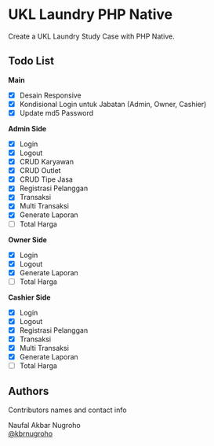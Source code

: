 # UKL Laundry PHP Native

Create a UKL Laundry Study Case with PHP Native.

## Todo List

**Main**

- [x] Desain Responsive
- [x] Kondisional Login untuk Jabatan (Admin, Owner, Cashier)
- [x] Update md5 Password

**Admin Side**

- [x] Login 
- [x] Logout
- [x] CRUD Karyawan 
- [x] CRUD Outlet 
- [x] CRUD Tipe Jasa 
- [x] Registrasi Pelanggan 
- [x] Transaksi
- [x] Multi Transaksi
- [x] Generate Laporan
- [ ] Total Harga

**Owner Side**

- [x] Login 
- [x] Logout
- [x] Generate Laporan
- [ ] Total Harga

**Cashier Side**

- [x] Login 
- [x] Logout
- [x] Registrasi Pelanggan
- [x] Transaksi
- [x] Multi Transaksi
- [x] Generate Laporan
- [ ] Total Harga

## Authors

Contributors names and contact info

Naufal Akbar Nugroho  
[@kbrnugroho](https://instagram.com/kbrnugroho)
